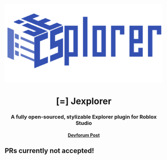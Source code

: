 <div align="center">
  
![alt text](./images/jexplorerLogo.png)
# [=] Jexplorer
### A fully open-sourced, stylizable Explorer plugin for Roblox Studio
#### [Devforum Post](https://devforum.roblox.com/t/beta-0215-jexplorer-stylizable-explorer-widget-made-with-jecs/3788801)

</div>

## PRs currently not accepted!
